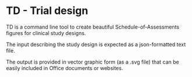 # TD - Trial design

TD is a command line tool to create beautiful Schedule-of-Assessments figures for clinical study designs.

The input describing the study design is expected as a json-formatted text file.

The output is provided in vector graphic form (as a .svg file) that can be easily included in Office documents or websites.
